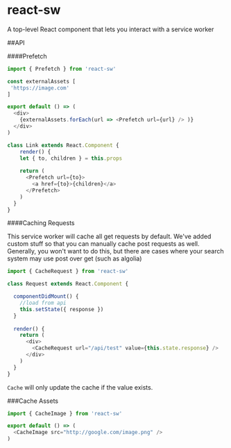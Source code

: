 # react-sw
A top-level React component that lets you interact with a service worker


##API

####Prefetch 


```js
import { Prefetch } from 'react-sw'

const externalAssets [
 'https://image.com'
]

export default () => (
  <div>
    {externalAssets.forEach(url => <Prefetch url={url} /> )}
  </div>
)

class Link extends React.Component {
    render() {
    let { to, children } = this.props
    
    return (
      <Prefetch url={to}>
        <a href={to}>{children}</a>
      </Prefetch>
    )
  }
}

```

####Caching Requests

This service worker will cache all get requests by default. We've added custom stuff so that you can manually cache post requests as well.
Generally, you won't want to do this, but there are cases where your search system may use post over get (such as algolia)

```js
import { CacheRequest } from 'react-sw'

class Request extends React.Component {

  componentDidMount() {
    //load from api
    this.setState({ response })
  }
  
  render() {
    return (
      <div>
        <CacheRequest url="/api/test" value={this.state.response} />
      </div>
    )
  }
}

```
`Cache` will only update the cache if the value exists.


###Cache Assets

```js
import { CacheImage } from 'react-sw'

export default () => (
  <CacheImage src="http://google.com/image.png" />
)
```
